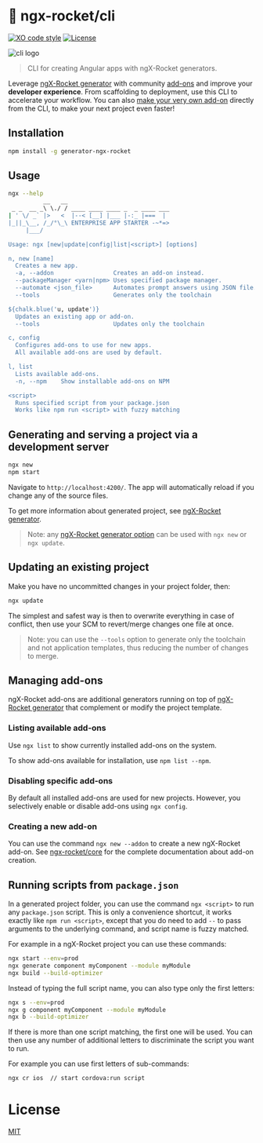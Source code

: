 # :rocket: ngx-rocket/cli

[![XO code style](https://img.shields.io/badge/code_style-XO-5ed9c7.svg)](https://github.com/sindresorhus/xo)
[![License](https://img.shields.io/badge/license-MIT-blue.svg)](../LICENSE)

![cli logo](https://user-images.githubusercontent.com/593151/31329388-2f1dc5c8-acda-11e7-9f37-e5b8cc17353c.png)

> CLI for creating Angular apps with ngX-Rocket generators.

Leverage [ngX-Rocket generator](https://github.com/ngx-rocket/generator-ngx-rocket) with community
[add-ons](https://www.npmjs.com/search?q=ngx-rocket-addon) and improve your **developer experience**.
From scaffolding to deployment, use this CLI to accelerate your workflow.
You can also
[make your very own add-on](https://github.com/ngx-rocket/generator-ngx-rocket/tree/master/generators/addon) directly
from the CLI, to make your next project even faster!

## Installation

```sh
npm install -g generator-ngx-rocket
```

## Usage

```sh
ngx --help
          __   __
 _ _  __ _\ \./ / ____ ____ ____ _  _ ____ ___
| ' \/ _` |>   <  |--< [__] |___ |-:_ |===  |
|_||_\__, /_/°\_\ ENTERPRISE APP STARTER -~*=>
     |___/

Usage: ngx [new|update|config|list|<script>] [options]

n, new [name]
  Creates a new app.
  -a, --addon                 Creates an add-on instead.
  --packageManager <yarn|npm> Uses specified package manager.
  --automate <json_file>      Automates prompt answers using JSON file.
  --tools                     Generates only the toolchain

${chalk.blue('u, update')}
  Updates an existing app or add-on.
  --tools                     Updates only the toolchain

c, config
  Configures add-ons to use for new apps.
  All available add-ons are used by default.

l, list
  Lists available add-ons.
  -n, --npm    Show installable add-ons on NPM

<script>
  Runs specified script from your package.json
  Works like npm run <script> with fuzzy matching
```

## Generating and serving a project via a development server

```sh
ngx new
npm start
```

Navigate to `http://localhost:4200/`.
The app will automatically reload if you change any of the source files.

To get more information about generated project, see
[ngX-Rocket generator](https://github.com/ngx-rocket/generator-ngx-rocket).

> Note: any [ngX-Rocket generator option](https://github.com/ngx-rocket/generator-ngx-rocket#generator-options) can be
> used with `ngx new` or `ngx update`.

## Updating an existing project

Make you have no uncommitted changes in your project folder, then:
```sh
ngx update
```

The simplest and safest way is then to overwrite everything in case of conflict, then use your SCM to revert/merge
changes one file at once.

> Note: you can use the `--tools` option to generate only the toolchain and not application templates, thus reducing
> the number of changes to merge.

## Managing add-ons

ngX-Rocket add-ons are additional generators running on top of
[ngX-Rocket generator](https://github.com/ngx-rocket/generator-ngx-rocket) that complement or modify the project
template.

### Listing available add-ons

Use `ngx list` to show currently installed add-ons on the system.

To show add-ons available for installation, use `npm list --npm`.

### Disabling specific add-ons

By default all installed add-ons are used for new projects.
However, you selectively enable or disable add-ons using `ngx config`.

### Creating a new add-on

You can use the command `ngx new --addon` to create a new ngX-Rocket add-on.
See [ngx-rocket/core](https://github.com/ngx-rocket/core) for the complete documentation about add-on creation.

## Running scripts from `package.json`

In a generated project folder, you can use the command `ngx <script>` to run any `package.json` script.
This is only a convenience shortcut, it works exactly like `npm run <script>`, except that you do need to add `--` to
pass arguments to the underlying command, and script name is fuzzy matched.

For example in a ngX-Rocket project you can use these commands:
```sh
ngx start --env=prod
ngx generate component myComponent --module myModule
ngx build --build-optimizer
```

Instead of typing the full script name, you can also type only the first letters:
```sh
ngx s --env=prod
ngx g component myComponent --module myModule
ngx b --build-optimizer
```

If there is more than one script matching, the first one will be used.
You can then use any number of additional letters to discriminate the script you want to run.

For example you can use first letters of sub-commands:
```sh
ngx cr ios  // start cordova:run script
```

# License

[MIT](../LICENSE)
